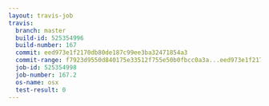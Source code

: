```yaml
---
layout: travis-job
travis:
  branch: master
  build-id: 525354996
  build-number: 167
  commit: eed973e1f2170db80de187c99ee3ba32471854a3
  commit-range: f7923d9550d840175e33512f755e50b0fbcc0a3a...eed973e1f2170db80de187c99ee3ba32471854a3
  job-id: 525354998
  job-number: 167.2
  os-name: osx
  test-result: 0
---
```


